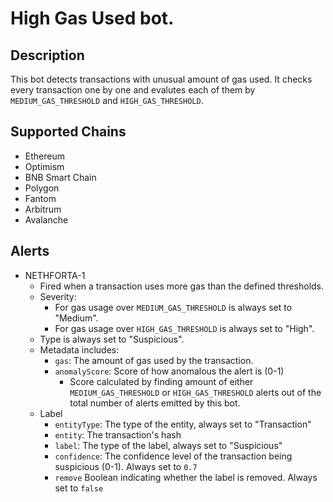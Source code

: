# High Gas Used bot.

## Description

This bot detects transactions with unusual amount of gas used. It checks every transaction one by one and evalutes each of them by `MEDIUM_GAS_THRESHOLD` and `HIGH_GAS_THRESHOLD`.

## Supported Chains

- Ethereum
- Optimism
- BNB Smart Chain
- Polygon
- Fantom
- Arbitrum
- Avalanche

## Alerts

- NETHFORTA-1
  - Fired when a transaction uses more gas than the defined thresholds.
  - Severity:
    - For gas usage over `MEDIUM_GAS_THRESHOLD` is always set to "Medium".
    - For gas usage over `HIGH_GAS_THRESHOLD` is always set to "High".
  - Type is always set to "Suspicious".
  - Metadata includes:
    - `gas`: The amount of gas used by the transaction.
    - `anomalyScore`: Score of how anomalous the alert is (0-1)
      - Score calculated by finding amount of either `MEDIUM_GAS_THRESHOLD` or `HIGH_GAS_THRESHOLD` alerts out of the total number of alerts emitted by this bot.
  - Label
    - `entityType`: The type of the entity, always set to "Transaction"
    - `entity`: The transaction's hash
    - `label`: The type of the label, always set to "Suspicious"
    - `confidence`: The confidence level of the transaction being suspicious (0-1). Always set to `0.7`
    - `remove` Boolean indicating whether the label is removed. Always set to `false`
